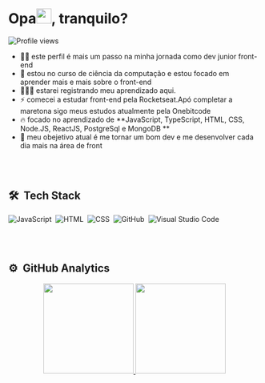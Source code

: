 

<h1 align="left">Opa<img src="https://raw.githubusercontent.com/kaueMarques/kaueMarques/master/hi.gif" width="30px">, tranquilo?</h1>

<p align="left"> <img src="https://komarev.com/ghpvc/?username=willsantos99&color=brightgreen" alt="Profile views" /> </p>

- ✌🏽 este perfil é mais um passo na minha jornada como dev junior front-end 
- 👀 estou no curso de ciência da computação e estou focado em aprender mais e mais sobre o front-end
- 👨🏽‍💻 estarei registrando meu aprendizado aqui. 
- ⚡ comecei a estudar front-end pela Rocketseat.Apó completar a maretona sigo meus estudos atualmente pela Onebitcode
- 🔥 focado no aprendizado de **JavaScript, TypeScript, HTML, CSS, Node.JS, ReactJS, PostgreSql e MongoDB **
- 💎 meu obejetivo atual é me tornar um bom dev e me desenvolver cada dia mais na área de front

<br><br>

## 🛠 &nbsp;Tech Stack

![JavaScript](https://img.shields.io/badge/-JavaScript-05122A?style=flat&logo=javascript)&nbsp;
![HTML](https://img.shields.io/badge/-HTML-05122A?style=flat&logo=HTML5)&nbsp;
![CSS](https://img.shields.io/badge/-CSS-05122A?style=flat&logo=CSS3&logoColor=1572B6)&nbsp;
![GitHub](https://img.shields.io/badge/-GitHub-05122A?style=flat&logo=github)&nbsp;
![Visual Studio Code](https://img.shields.io/badge/-Visual%20Studio%20Code-05122A?style=flat&logo=visual-studio-code&logoColor=007ACC)&nbsp;

<br><br>

## ⚙️ &nbsp;GitHub Analytics

<div align="center">
  <a href="https://github.com/willsantos99">
  <img height="180em" src="https://github-readme-stats.vercel.app/api?username=willsantos99&show_icons=true&theme=dracula&include_all_commits=true&count_private=true"/>
  <img height="180em" src="https://github-readme-stats.vercel.app/api/top-langs/?username=willsantos99&layout=compact&langs_count=7&theme=dracula"/>
</div>








<!---
willsantos99/willsantos99 is a ✨ special ✨ repository because its `README.md` (this file) appears on your GitHub profile.
You can click the Preview link to take a look at your changes.
--->

